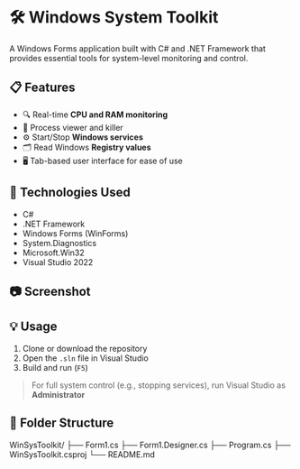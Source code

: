 # 🛠️ Windows System Toolkit

A Windows Forms application built with C# and .NET Framework that provides essential tools for system-level monitoring and control.

## 📋 Features

- 🔍 Real-time **CPU and RAM monitoring**
- 🧠 Process viewer and killer
- ⚙️ Start/Stop **Windows services**
- 🗂️ Read Windows **Registry values**
- 🖥️ Tab-based user interface for ease of use

## 🚀 Technologies Used

- C#
- .NET Framework
- Windows Forms (WinForms)
- System.Diagnostics
- Microsoft.Win32
- Visual Studio 2022

## 📷 Screenshot


## 💡 Usage

1. Clone or download the repository
2. Open the `.sln` file in Visual Studio
3. Build and run (`F5`)

> For full system control (e.g., stopping services), run Visual Studio as **Administrator**

## 🧩 Folder Structure
WinSysToolkit/ ├── Form1.cs ├── Form1.Designer.cs ├── Program.cs ├── WinSysToolkit.csproj └── README.md
